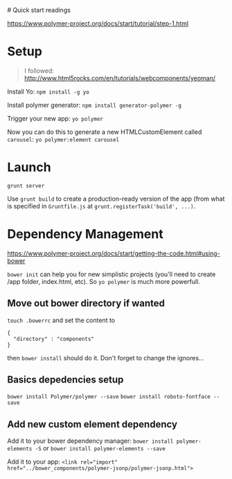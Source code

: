 # Quick start readings

https://www.polymer-project.org/docs/start/tutorial/step-1.html

# Setup

> I followed:
> http://www.html5rocks.com/en/tutorials/webcomponents/yeoman/

Install Yo:
`npm install -g yo`

Install polymer generator:
`npm install generator-polymer -g`

Trigger your new app:
`yo polymer`

Now you can do this to generate a new HTMLCustomElement called `carousel`:
`yo polymer:element carousel`


# Launch

`grunt server`

Use `grunt build` to create a production-ready version of the app (from what is specified in `Gruntfile.js` at `grunt.registerTask('build', ...)`.

# Dependency Management

https://www.polymer-project.org/docs/start/getting-the-code.html#using-bower

`bower init` can help you for new simplistic projects (you'll need to create /app folder, index.html, etc). So `yo polymer` is much more powerfull.

## Move out bower directory if wanted

`touch .bowerrc` and set the content to
```
{
  "directory" : "components"
}
```

then `bower install` should do it. Don't forget to change the ignores...

## Basics depedencies setup

`bower install Polymer/polymer --save`
`bower install roboto-fontface --save`

## Add new custom element dependency

Add it to your bower dependency manager:
`bower install polymer-elements -S` or
`bower install polymer-elements --save`

Add it to your app:
`<link rel="import" href="../bower_components/polymer-jsonp/polymer-jsonp.html">`


